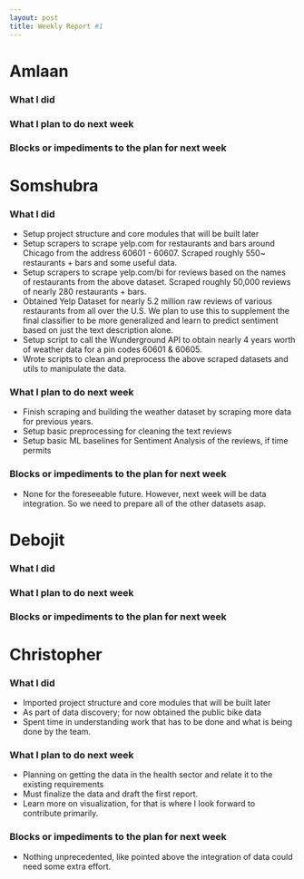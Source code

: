 ```yaml
---
layout: post
title: Weekly Report #1
---
```


# Amlaan

### What I did

### What I plan to do next week

### Blocks or impediments to the plan for next week

# Somshubra

### What I did

- Setup project structure and core modules that will be built later
- Setup scrapers to scrape yelp.com for restaurants and bars around Chicago from the address 60601 - 60607. Scraped roughly 550~ restaurants + bars and some useful data.
- Setup scrapers to scrape yelp.com/bi for reviews based on the names of restaurants from the above dataset. Scraped roughly 50,000 reviews of nearly 280 restaurants + bars.
- Obtained Yelp Dataset for nearly 5.2 million raw reviews of various restaurants from all over the U.S. We plan to use this to supplement the final classifier to be more generalized and learn to predict sentiment based on just the text description alone.
- Setup script to call the Wunderground API to obtain nearly 4 years worth of weather data for a pin codes 60601 & 60605.
- Wrote scripts to clean and preprocess the above scraped datasets and utils to manipulate the data.

### What I plan to do next week

- Finish scraping and building the weather dataset by scraping more data for previous years.
- Setup basic preprocessing for cleaning the text reviews
- Setup basic ML baselines for Sentiment Analysis of the reviews, if time permits

### Blocks or impediments to the plan for next week

- None for the foreseeable future. However, next week will be data integration. So we need to prepare all of the other datasets asap.

# Debojit

### What I did

### What I plan to do next week

### Blocks or impediments to the plan for next week

# Christopher

### What I did
- Imported project structure and core modules that will be built later
- As part of data discovery; for now obtained the public bike data
- Spent time in understanding work that has to be done and what is being done by the team.

### What I plan to do next week
- Planning on getting the data in the health sector and relate it to the existing requirements
- Must finalize the data and draft the first report.
- Learn more on visualization, for that is where I look forward to contribute primarily.

### Blocks or impediments to the plan for next week
- Nothing unprecedented, like pointed above the integration of data could need some extra effort.

